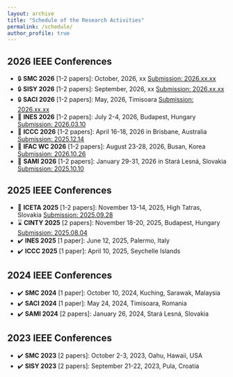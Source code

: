 ```yaml
---
layout: archive
title: "Schedule of the Research Activities"
permalink: /schedule/
author_profile: true
---
```


## 2026 IEEE Conferences
  * :lock: **SMC 2026** [1-2 papers]: October, 2026, xx [Submission: 2026.xx.xx](https://www.ieeesmc2026.org/) 
  * :lock: **SISY 2026** [1-2 papers]: September, 2026, xx [Submission: 2026.xx.xx](https://conf.uni-obuda.hu/sisy2026/)
  * :lock: **SACI 2026** [1-2 papers]: May, 2026, Timisoara [Submission: 2026.xx.xx](https://conf.uni-obuda.hu/saci2026)
  * :date: **INES 2026** [1-2 papers]: July 2-4, 2026, Budapest, Hungary [Submission: 2026.03.10](http://www.ines-conf.org/ines-conf/2026index.html) 
  * :rocket: **ICCC 2026** [1-2 papers]: April 16-18, 2026 in Brisbane, Australia [Submission: 2025.12.14](https://conf.uni-obuda.hu/iccc2026)
  * :rocket: **IFAC WC 2026** [1-2 papers]: August 23-28, 2026, Busan, Korea [Submission: 2026.10.26](https://www.ifac-control.org/conferences/ifac-world-congress-23rd-wc-2026tm)
  * :rocket: **SAMI 2026** [1-2 papers]: January 29-31, 2026 in Stará Lesná, Slovakia [Submission: 2025.10.10](https://conf.uni-obuda.hu/sami2026)

## 2025 IEEE Conferences
  * :rocket: **ICETA 2025** [1-2 papers]: November 13-14, 2025, High Tatras, Slovakia [Submission: 2025.09.28](https://www.iceta.sk/) 
  * :hourglass: **CINTY 2025** [2 papers]: November 18-20, 2025, Budapest, Hungary [Submission: 2025.08.04](https://conf.uni-obuda.hu/cinti2025) 
  * :heavy_check_mark: **INES 2025** [1 paper]: June 12, 2025, Palermo, Italy
  * :heavy_check_mark: **ICCC 2025** [1 paper]: April 10, 2025, Seychelle Islands

## 2024 IEEE Conferences
  * :heavy_check_mark: **SMC 2024** [1 paper]: October 10, 2024, Kuching, Sarawak, Malaysia
  * :heavy_check_mark: **SACI 2024** [1 paper]: May 24, 2024, Timisoara, Romania
  * :heavy_check_mark: **SAMI 2024** [2 papers]: January 26, 2024, Stará Lesná, Slovakia
    
## 2023 IEEE Conferences
  * :heavy_check_mark: **SMC 2023** [2 papers]: October 2-3, 2023, Oahu, Hawaii, USA 
  * :heavy_check_mark: **SISY 2023** [2 papers]: September 21-22, 2023, Pula, Croatia
